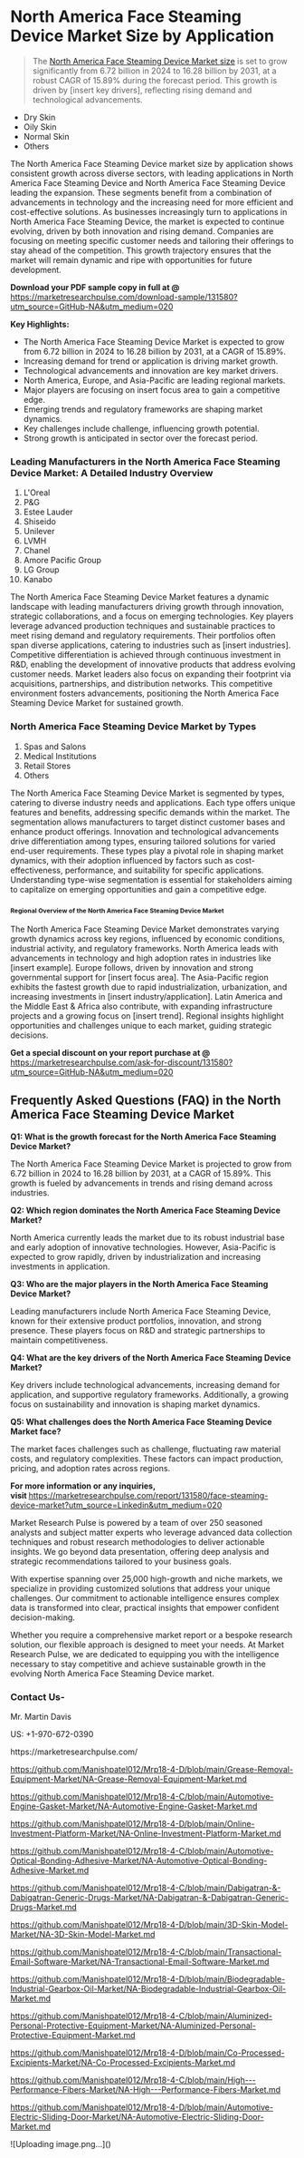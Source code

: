 <h1>North America Face Steaming Device Market&nbsp;Size by Application</h1><blockquote><p>The <a href="https://marketresearchpulse.com/download-sample/131580?utm_source=GitHub-NA&amp;utm_medium=020">North America Face Steaming Device Market size</a> is set to grow significantly from 6.72 billion in 2024 to 16.28 billion by 2031, at a robust CAGR of 15.89% during the forecast period. This growth is driven by [insert key drivers], reflecting rising demand and technological advancements.</p></blockquote><ul><li>Dry Skin<li> Oily Skin<li> Normal Skin<li> Others</li></ul><p>The North America Face Steaming Device market size by application shows consistent growth across diverse sectors, with leading applications in North America Face Steaming Device and North America Face Steaming Device leading the expansion. These segments benefit from a combination of advancements in technology and the increasing need for more efficient and cost-effective solutions. As businesses increasingly turn to applications in North America Face Steaming Device, the market is expected to continue evolving, driven by both innovation and rising demand. Companies are focusing on meeting specific customer needs and tailoring their offerings to stay ahead of the competition. This growth trajectory ensures that the market will remain dynamic and ripe with opportunities for future development.</p><p><strong>Download your PDF sample copy in full at @ </strong><a href="https://marketresearchpulse.com/download-sample/131580?utm_source=GitHub-NA&amp;utm_medium=020">https://marketresearchpulse.com/download-sample/131580?utm_source=GitHub-NA&amp;utm_medium=020</a></p><p><strong>Key Highlights: </strong></p><ul><li>The North America Face Steaming Device Market is expected to grow from 6.72 billion in 2024 to 16.28 billion by 2031, at a CAGR of 15.89%.</li><li>Increasing demand for trend or application is driving market growth.</li><li>Technological advancements and innovation are key market drivers.</li><li>North America, Europe, and Asia-Pacific are leading regional markets.</li><li>Major players are focusing on insert focus area to gain a competitive edge.</li><li>Emerging trends and regulatory frameworks are shaping market dynamics.</li><li>Key challenges include challenge, influencing growth potential.</li><li>Strong growth is anticipated in sector over the forecast period.</li></ul><h3>Leading Manufacturers in the North America Face Steaming Device Market: A Detailed Industry Overview</h3><ol><li>L'Oreal</li><li>P&G</li><li>Estee Lauder</li><li>Shiseido</li><li>Unilever</li><li>LVMH</li><li>Chanel</li><li>Amore Pacific Group</li><li>LG Group</li><li>Kanabo</li></ol><div class="flex max-w-full flex-col flex-grow"><div class="min-h-8 text-message flex w-full flex-col items-end gap-2 whitespace-normal break-words [.text-message+&amp;]:mt-5" dir="auto" data-message-author-role="assistant" data-message-id="fd8432e4-4910-450d-b182-61b7bfb0a01f" data-message-model-slug="gpt-4o"><div class="flex w-full flex-col gap-1 empty:hidden first:pt-[3px]"><div class="markdown prose w-full break-words dark:prose-invert light"><p>The North America Face Steaming Device Market features a dynamic landscape with leading manufacturers driving growth through innovation, strategic collaborations, and a focus on emerging technologies. Key players leverage advanced production techniques and sustainable practices to meet rising demand and regulatory requirements. Their portfolios often span diverse applications, catering to industries such as [insert industries]. Competitive differentiation is achieved through continuous investment in R&amp;D, enabling the development of innovative products that address evolving customer needs. Market leaders also focus on expanding their footprint via acquisitions, partnerships, and distribution networks. This competitive environment fosters advancements, positioning the North America Face Steaming Device Market for sustained growth.</p></div></div></div></div><h3>North America Face Steaming Device Market by Types</h3><ol><li>Spas and Salons<li> Medical Institutions<li> Retail Stores<li> Others</li></ol><div class="flex max-w-full flex-col flex-grow"><div class="min-h-8 text-message flex w-full flex-col items-end gap-2 whitespace-normal break-words [.text-message+&amp;]:mt-5" dir="auto" data-message-author-role="assistant" data-message-id="084470be-0bb7-4664-bddf-5156b4f41249" data-message-model-slug="gpt-4o-mini"><div class="flex w-full flex-col gap-1 empty:hidden first:pt-[3px]"><div class="markdown prose w-full break-words dark:prose-invert light"><p>The North America Face Steaming Device Market is segmented by types, catering to diverse industry needs and applications. Each type offers unique features and benefits, addressing specific demands within the market. The segmentation allows manufacturers to target distinct customer bases and enhance product offerings. Innovation and technological advancements drive differentiation among types, ensuring tailored solutions for varied end-user requirements. These types play a pivotal role in shaping market dynamics, with their adoption influenced by factors such as cost-effectiveness, performance, and suitability for specific applications. Understanding type-wise segmentation is essential for stakeholders aiming to capitalize on emerging opportunities and gain a competitive edge.</p></div></div></div></div><h3><span style="font-size: 11px;">Regional Overview of the North America Face Steaming Device Market</span></h3><div class="flex max-w-full flex-col flex-grow"><div class="min-h-8 text-message flex w-full flex-col items-end gap-2 whitespace-normal break-words [.text-message+&amp;]:mt-5" dir="auto" data-message-author-role="assistant" data-message-id="e9038762-ce64-4e30-91c9-9bd413514231" data-message-model-slug="gpt-4o-mini"><div class="flex w-full flex-col gap-1 empty:hidden first:pt-[3px]"><div class="markdown prose w-full break-words dark:prose-invert light"><p>The North America Face Steaming Device Market demonstrates varying growth dynamics across key regions, influenced by economic conditions, industrial activity, and regulatory frameworks. North America leads with advancements in technology and high adoption rates in industries like [insert example]. Europe follows, driven by innovation and strong governmental support for [insert focus area]. The Asia-Pacific region exhibits the fastest growth due to rapid industrialization, urbanization, and increasing investments in [insert industry/application]. Latin America and the Middle East &amp; Africa also contribute, with expanding infrastructure projects and a growing focus on [insert trend]. Regional insights highlight opportunities and challenges unique to each market, guiding strategic decisions.</p></div></div></div></div><p><strong>Get a special discount on your report purchase at @ </strong><a href="https://marketresearchpulse.com/ask-for-discount/131580?utm_source=GitHub-NA&amp;utm_medium=020">https://marketresearchpulse.com/ask-for-discount/131580?utm_source=GitHub-NA&amp;utm_medium=020</a></p><h2>Frequently Asked Questions (FAQ) in the North America Face Steaming Device Market</h2><p><strong>Q1: What is the growth forecast for the North America Face Steaming Device Market?</strong></p><p>The North America Face Steaming Device Market is projected to grow from 6.72 billion in 2024 to 16.28 billion by 2031, at a CAGR of 15.89%. This growth is fueled by advancements in trends and rising demand across industries.</p><p><strong>Q2: Which region dominates the North America Face Steaming Device Market?</strong></p><p>North America currently leads the market due to its robust industrial base and early adoption of innovative technologies. However, Asia-Pacific is expected to grow rapidly, driven by industrialization and increasing investments in application.</p><p><strong>Q3: Who are the major players in the North America Face Steaming Device Market?</strong></p><p>Leading manufacturers include North America Face Steaming Device, known for their extensive product portfolios, innovation, and strong presence. These players focus on R&amp;D and strategic partnerships to maintain competitiveness.</p><p><strong>Q4: What are the key drivers of the North America Face Steaming Device Market?</strong></p><p>Key drivers include technological advancements, increasing demand for application, and supportive regulatory frameworks. Additionally, a growing focus on sustainability and innovation is shaping market dynamics.</p><p><strong>Q5: What challenges does the North America Face Steaming Device Market face?</strong></p><p>The market faces challenges such as challenge, fluctuating raw material costs, and regulatory complexities. These factors can impact production, pricing, and adoption rates across regions.</p><p><strong>For more information or any inquiries, visit&nbsp;</strong><a href="https://marketresearchpulse.com/report/131580/face-steaming-device-market?utm_source=Linkedin&utm_medium=020">https://marketresearchpulse.com/report/131580/face-steaming-device-market?utm_source=Linkedin&utm_medium=020</a></p><p>Market Research Pulse is powered by a team of over 250 seasoned analysts and subject matter experts who leverage advanced data collection techniques and robust research methodologies to deliver actionable insights. We go beyond data presentation, offering deep analysis and strategic recommendations tailored to your business goals.</p><p>With expertise spanning over 25,000 high-growth and niche markets, we specialize in providing customized solutions that address your unique challenges. Our commitment to actionable intelligence ensures complex data is transformed into clear, practical insights that empower confident decision-making.</p><p>Whether you require a comprehensive market report or a bespoke research solution, our flexible approach is designed to meet your needs. At Market Research Pulse, we are dedicated to equipping you with the intelligence necessary to stay competitive and achieve sustainable growth in the evolving North America Face Steaming Device market.</p><h3><strong>Contact Us-</strong></h3><p>Mr. Martin Davis</p><p>US: +1-970-672-0390</p><p>https://marketresearchpulse.com/</p><p><a href="https://github.com/Manishpatel012/Mrp18-4-D/blob/main/Grease-Removal-Equipment-Market/NA-Grease-Removal-Equipment-Market.md">https://github.com/Manishpatel012/Mrp18-4-D/blob/main/Grease-Removal-Equipment-Market/NA-Grease-Removal-Equipment-Market.md</a></p><p><a href="https://github.com/Manishpatel012/Mrp18-4-C/blob/main/Automotive-Engine-Gasket-Market/NA-Automotive-Engine-Gasket-Market.md">https://github.com/Manishpatel012/Mrp18-4-C/blob/main/Automotive-Engine-Gasket-Market/NA-Automotive-Engine-Gasket-Market.md</a></p><p><a href="https://github.com/Manishpatel012/Mrp18-4-D/blob/main/Online-Investment-Platform-Market/NA-Online-Investment-Platform-Market.md">https://github.com/Manishpatel012/Mrp18-4-D/blob/main/Online-Investment-Platform-Market/NA-Online-Investment-Platform-Market.md</a></p><p><a href="https://github.com/Manishpatel012/Mrp18-4-C/blob/main/Automotive-Optical-Bonding-Adhesive-Market/NA-Automotive-Optical-Bonding-Adhesive-Market.md">https://github.com/Manishpatel012/Mrp18-4-C/blob/main/Automotive-Optical-Bonding-Adhesive-Market/NA-Automotive-Optical-Bonding-Adhesive-Market.md</a></p><p><a href="https://github.com/Manishpatel012/Mrp18-4-C/blob/main/Dabigatran-&-Dabigatran-Generic-Drugs-Market/NA-Dabigatran-&-Dabigatran-Generic-Drugs-Market.md">https://github.com/Manishpatel012/Mrp18-4-C/blob/main/Dabigatran-&-Dabigatran-Generic-Drugs-Market/NA-Dabigatran-&-Dabigatran-Generic-Drugs-Market.md</a></p><p><a href="https://github.com/Manishpatel012/Mrp18-4-D/blob/main/3D-Skin-Model-Market/NA-3D-Skin-Model-Market.md">https://github.com/Manishpatel012/Mrp18-4-D/blob/main/3D-Skin-Model-Market/NA-3D-Skin-Model-Market.md</a></p><p><a href="https://github.com/Manishpatel012/Mrp18-4-C/blob/main/Transactional-Email-Software-Market/NA-Transactional-Email-Software-Market.md">https://github.com/Manishpatel012/Mrp18-4-C/blob/main/Transactional-Email-Software-Market/NA-Transactional-Email-Software-Market.md</a></p><p><a href="https://github.com/Manishpatel012/Mrp18-4-D/blob/main/Biodegradable-Industrial-Gearbox-Oil-Market/NA-Biodegradable-Industrial-Gearbox-Oil-Market.md">https://github.com/Manishpatel012/Mrp18-4-D/blob/main/Biodegradable-Industrial-Gearbox-Oil-Market/NA-Biodegradable-Industrial-Gearbox-Oil-Market.md</a></p><p><a href="https://github.com/Manishpatel012/Mrp18-4-C/blob/main/Aluminized-Personal-Protective-Equipment-Market/NA-Aluminized-Personal-Protective-Equipment-Market.md">https://github.com/Manishpatel012/Mrp18-4-C/blob/main/Aluminized-Personal-Protective-Equipment-Market/NA-Aluminized-Personal-Protective-Equipment-Market.md</a></p><p><a href="https://github.com/Manishpatel012/Mrp18-4-D/blob/main/Co-Processed-Excipients-Market/NA-Co-Processed-Excipients-Market.md">https://github.com/Manishpatel012/Mrp18-4-D/blob/main/Co-Processed-Excipients-Market/NA-Co-Processed-Excipients-Market.md</a></p><p><a href="https://github.com/Manishpatel012/Mrp18-4-C/blob/main/High---Performance-Fibers-Market/NA-High---Performance-Fibers-Market.md">https://github.com/Manishpatel012/Mrp18-4-C/blob/main/High---Performance-Fibers-Market/NA-High---Performance-Fibers-Market.md</a></p><p><a href="https://github.com/Manishpatel012/Mrp18-4-D/blob/main/Automotive-Electric-Sliding-Door-Market/NA-Automotive-Electric-Sliding-Door-Market.md">https://github.com/Manishpatel012/Mrp18-4-D/blob/main/Automotive-Electric-Sliding-Door-Market/NA-Automotive-Electric-Sliding-Door-Market.md</a></p>
![Uploading image.png…]()
